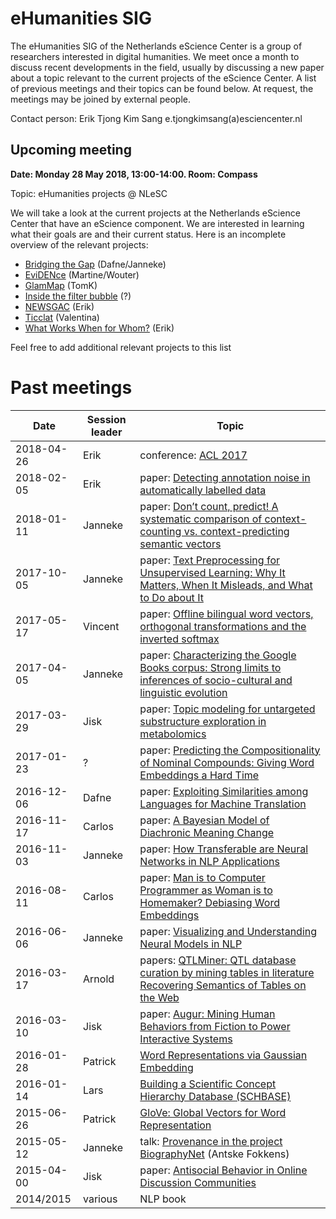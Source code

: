 # eHumanities SIG

The eHumanities SIG of the Netherlands eScience Center is a group of researchers interested in digital humanities. We meet once a month to discuss recent developments in the field, usually by discussing a new paper about a topic relevant to the current projects of the eScience Center. A list of previous meetings and their topics can be found below. At request, the meetings may be joined by external people.

Contact person: Erik Tjong Kim Sang e.tjongkimsang(a)esciencenter.nl

## Upcoming meeting

**Date: Monday 28 May 2018, 13:00-14:00. Room: Compass**

Topic: eHumanities projects @ NLeSC

We will take a look at the current projects at the Netherlands eScience Center that have an eScience component. We are interested in learning what their goals are and their current status. Here is an incomplete overview of the relevant projects:

- [Bridging the Gap](https://www.esciencecenter.nl/project/bridging-the-gap) (Dafne/Janneke)
- [EviDENce](https://www.esciencecenter.nl/project/evidence) (Martine/Wouter)
- [GlamMap](https://www.esciencecenter.nl/project/glammap) (TomK)
- [Inside the filter bubble](https://www.esciencecenter.nl/project/inside-the-filter-bubble) (?)
- [NEWSGAC](https://www.esciencecenter.nl/project/newsgac) (Erik)
- [Ticclat](https://www.esciencecenter.nl/project/ticclat) (Valentina)
- [What Works When for Whom?](https://www.esciencecenter.nl/project/what-works-when-for-whom) (Erik)

Feel free to add additional relevant projects to this list

# Past meetings

| Date | Session leader | Topic |
|------|----------------|-------|
| 2018-04-26 | Erik | conference: [ACL 2017](https://github.com/NLeSC/ehumanities-sig/blob/master/20180426-acl2017.md) |
| 2018-02-05 | Erik | paper: [Detecting annotation noise in automatically labelled data](http://www.aclweb.org/anthology/P/P17/P17-1107.pdf) |
| 2018-01-11 | Janneke | paper: [Don’t count, predict! A systematic comparison of context-counting vs. context-predicting semantic vectors](http://www.aclweb.org/anthology/P14-1023) |
| 2017-10-05 | Janneke | paper: [Text Preprocessing for Unsupervised Learning: Why It Matters, When It Misleads, and What to Do about It](https://papers.ssrn.com/sol3/Papers.cfm?abstract_id=2849145) |
| 2017-05-17 | Vincent | paper: [Offline bilingual word vectors, orthogonal transformations and the inverted softmax](https://arxiv.org/pdf/1702.03859.pdf) |
| 2017-04-05 | Janneke | paper: [Characterizing the Google Books corpus: Strong limits to inferences of socio-cultural and linguistic evolution](https://arxiv.org/pdf/1501.00960.pdf) |
| 2017-03-29 | Jisk | paper: [Topic modeling for untargeted substructure exploration in metabolomics](http://www.pnas.org/content/113/48/13738) |
| 2017-01-23 | ? | paper: [Predicting the Compositionality of Nominal Compounds: Giving Word Embeddings a Hard Time](https://www.aclweb.org/anthology/P/P16/P16-1187.pdf) |
| 2016-12-06 | Dafne | paper: [Exploiting Similarities among Languages for Machine Translation](https://arxiv.org/pdf/1309.4168.pdf) |
| 2016-11-17 | Carlos | paper: [A Bayesian Model of Diachronic Meaning Change](http://aclweb.org/anthology/Q/Q16/Q16-1003.pdf) |
| 2016-11-03 | Janneke | paper: [How Transferable are Neural Networks in NLP Applications](http://www.aclweb.org/anthology/D/D16/D16-1046.pdf) |
| 2016-08-11 | Carlos | paper: [Man is to Computer Programmer as Woman is to Homemaker? Debiasing Word Embeddings](https://papers.nips.cc/paper/6228-man-is-to-computer-programmer-as-woman-is-to-homemaker-debiasing-word-embeddings.pdf) |
| 2016-06-06 | Janneke | paper: [Visualizing and Understanding Neural Models in NLP](http://www.aclweb.org/anthology/N/N16/N16-1082.pdf) |
| 2016-03-17 | Arnold | papers: [QTLMiner: QTL database curation by mining tables in literature](https://academic.oup.com/bioinformatics/article/31/10/1689/177318) [Recovering Semantics of Tables on the Web](http://ilpubs.stanford.edu:8090/1012/1/tables.pdf) |
| 2016-03-10 | Jisk | paper: [Augur: Mining Human Behaviors from Fiction to Power Interactive Systems](http://hci.stanford.edu/publications/2016/ethan/augur-chi-2016.pdf) |
| 2016-01-28 | Patrick | [Word Representations via Gaussian Embedding](https://arxiv.org/abs/1412.6623) |
| 2016-01-14 | Lars | [Building a Scientific Concept Hierarchy Database (SCHBASE)](http://aclweb.org/anthology/P/P15/P15-1059.pdf) |
| 2015-06-26 | Patrick | [GloVe: Global Vectors for Word Representation](https://nlp.stanford.edu/projects/glove/) |
| 2015-05-12 | Janneke | talk: [Provenance in the project BiographyNet](http://linkedscience.org/wp-content/uploads/2013/04/paper7.pdf) (Antske Fokkens) | 
| 2015-04-00 | Jisk | paper: [Antisocial Behavior in Online Discussion Communities](https://arxiv.org/pdf/1504.00680v1.pdf) |
| 2014/2015 | various | NLP book |
